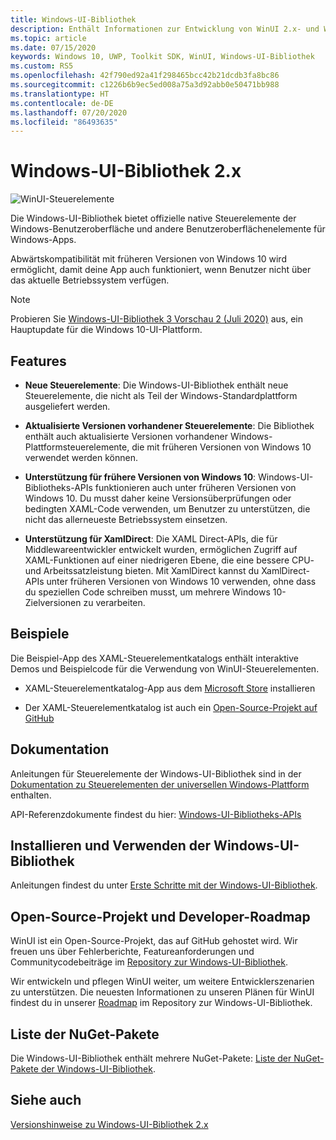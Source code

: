 ```yaml
---
title: Windows-UI-Bibliothek
description: Enthält Informationen zur Entwicklung von WinUI 2.x- und Windows-Apps.
ms.topic: article
ms.date: 07/15/2020
keywords: Windows 10, UWP, Toolkit SDK, WinUI, Windows-UI-Bibliothek
ms.custom: RS5
ms.openlocfilehash: 42f790ed92a41f298465bcc42b21dcdb3fa8bc86
ms.sourcegitcommit: c1226b6b9ec5ed008a75a3d92abb0e50471bb988
ms.translationtype: HT
ms.contentlocale: de-DE
ms.lasthandoff: 07/20/2020
ms.locfileid: "86493635"
---
```

# <a name="windows-ui-library-2x"></a>Windows-UI-Bibliothek 2.x

![WinUI-Steuerelemente](images/winUI-library-767.png)

Die Windows-UI-Bibliothek bietet offizielle native Steuerelemente der Windows-Benutzeroberfläche und andere Benutzeroberflächenelemente für Windows-Apps.

Abwärtskompatibilität mit früheren Versionen von Windows 10 wird ermöglicht, damit deine App auch funktioniert, wenn Benutzer nicht über das aktuelle Betriebssystem verfügen.

> [!NOTE]
> Probieren Sie [Windows-UI-Bibliothek 3 Vorschau 2 (Juli 2020)](../winui3/index.md) aus, ein Hauptupdate für die Windows 10-UI-Plattform.

## <a name="features"></a>Features

* **Neue Steuerelemente**: Die Windows-UI-Bibliothek enthält neue Steuerelemente, die nicht als Teil der Windows-Standardplattform ausgeliefert werden.

* **Aktualisierte Versionen vorhandener Steuerelemente**: Die Bibliothek enthält auch aktualisierte Versionen vorhandener Windows-Plattformsteuerelemente, die mit früheren Versionen von Windows 10 verwendet werden können.

* **Unterstützung für frühere Versionen von Windows 10**: Windows-UI-Bibliotheks-APIs funktionieren auch unter früheren Versionen von Windows 10. Du musst daher keine Versionsüberprüfungen oder bedingten XAML-Code verwenden, um Benutzer zu unterstützen, die nicht das allerneueste Betriebssystem einsetzen.

* **Unterstützung für XamlDirect**: Die XAML Direct-APIs, die für Middlewareentwickler entwickelt wurden, ermöglichen Zugriff auf XAML-Funktionen auf einer niedrigeren Ebene, die eine bessere CPU- und Arbeitssatzleistung bieten. Mit XamlDirect kannst du XamlDirect-APIs unter früheren Versionen von Windows 10 verwenden, ohne dass du speziellen Code schreiben musst, um mehrere Windows 10-Zielversionen zu verarbeiten.

## <a name="examples"></a>Beispiele

Die Beispiel-App des XAML-Steuerelementkatalogs enthält interaktive Demos und Beispielcode für die Verwendung von WinUI-Steuerelementen.

* XAML-Steuerelementkatalog-App aus dem [Microsoft Store](
https://www.microsoft.com/p/xaml-controls-gallery/9msvh128x2zt) installieren

* Der XAML-Steuerelementkatalog ist auch ein [Open-Source-Projekt auf GitHub](
https://github.com/Microsoft/Xaml-Controls-Gallery)

## <a name="documentation"></a>Dokumentation

Anleitungen für Steuerelemente der Windows-UI-Bibliothek sind in der [Dokumentation zu Steuerelementen der universellen Windows-Plattform](/windows/uwp/design/controls-and-patterns/) enthalten.

API-Referenzdokumente findest du hier: [Windows-UI-Bibliotheks-APIs](/uwp/api/overview/winui/)

## <a name="install-and-use-the-windows-ui-library"></a>Installieren und Verwenden der Windows-UI-Bibliothek

Anleitungen findest du unter [Erste Schritte mit der Windows-UI-Bibliothek](getting-started.md).

## <a name="open-source-and-developer-roadmap"></a>Open-Source-Projekt und Developer-Roadmap

WinUI ist ein Open-Source-Projekt, das auf GitHub gehostet wird. Wir freuen uns über Fehlerberichte, Featureanforderungen und Communitycodebeiträge im [Repository zur Windows-UI-Bibliothek](https://aka.ms/winui).

Wir entwickeln und pflegen WinUI weiter, um weitere Entwicklerszenarien zu unterstützen. Die neuesten Informationen zu unseren Plänen für WinUI findest du in unserer [Roadmap](https://github.com/microsoft/microsoft-ui-xaml/blob/master/docs/roadmap.md) im Repository zur Windows-UI-Bibliothek.

## <a name="nuget-package-list"></a>Liste der NuGet-Pakete

Die Windows-UI-Bibliothek enthält mehrere NuGet-Pakete: [Liste der NuGet-Pakete der Windows-UI-Bibliothek](nuget-packages.md).

## <a name="see-also"></a>Siehe auch

[Versionshinweise zu Windows-UI-Bibliothek 2.x](release-notes/index.md)
